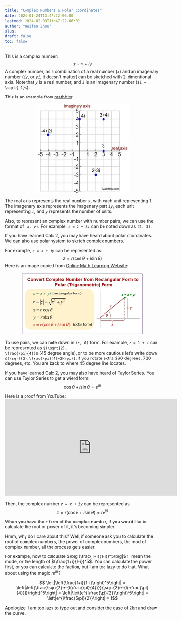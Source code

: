 ```yaml
---
title: "Complex Numbers & Polar Coordinates"
date: 2024-01-24T13:47:22-06:00
lastmod: 2024-02-03T13:47:22-06:00
author: "Weifan Zhou"
slug:
draft: false
toc: false
---
```

This is a complex number: $$z = x + iy$$
A complex number, as a combination of a real number (<code>$x$</code>) and an imagenary number (<code>$iy$</code>, or <code>$yi$</code>, it doesn't matter) can be sketched with 2-dimentional axis. Note that <code>$y$</code> is a real number, and <code>$i$</code> is an imagenary number (<code>$i = \sqrt{-1}$</code>).

This is an example from [mathbits](https://mathbitsnotebook.com/Algebra2/ComplexNumbers/CPGraphs.html):
<figure itemprop=associatedMedia itemscope itemtype=http://schema.org/ImageObject>
<a href=/media/complex_num1.jpg itemprop=contentUrl>
<img itemprop=thumbnail src=/media/complex_num1.jpg width="300" style="display: block; margin: 0 auto" alt="sketch complex number">
</a>
</figure>

The real axis represents the real number <code>$x$</code>, with each unit representing 1. The imagenary axis represents the imagenary part <code>$iy$</code>, each unit representing <code>$i$</code>, and <code>$y$</code> represents the number of units.

Also, to represent an complex number with number pairs, we can use the format of <code>$(x, y)$</code>. For example, <code>$i=2+3i$</code> can be noted down as <code>$(2,3)$</code>.

If you have learned Calc 2, you may have heard about polar coordinates. We can also use polar system to sketch complex numbers. 

For example, <code>$z=x+iy$</code> can be represented as:
 $$z= r(\cos{\theta}+i\sin{\theta})$$
Here is an image copied from [Online Math Learning Website](https://www.onlinemathlearning.com/complex-plane-hsn-cn4.html):
<figure itemprop=associatedMedia itemscope itemtype=http://schema.org/ImageObject>
<a href=/media/complex_num2.jpg itemprop=contentUrl>
<img itemprop=thumbnail src=/media/complex_num2.jpg width="400" style="display: block; margin: 0 auto" alt="sketch complex number">
</a>
</figure>

To use pairs, we can note down in <code>$(r, \theta)$</code> form. For example, <code>$z=1+i$</code> can be represented as <code>$(\sqrt{2}, \frac{\pi}{4})$</code> (45 degree angle), or to be more cautious let's write down <code>$(\sqrt{2},\frac{\pi}{4}+2k\pi)$</code>, if you rotate extra 360 degrees, 720 degrees, etc. You are back to where 45 degree line locates.

If you have learned Calc 2, you may also have heard of Taylor Series. You can use Taylor Series to get a wierd form:
$$\cos{\theta}+i\sin{\theta}=e^{i\theta}$$

Here is a proof from YouTube: <iframe width="560" height="315" src="https://www.youtube.com/embed/GqvDUcU8F3I?si=VGYh7lccROpKH5nW" title="YouTube video player" frameborder="0" allow="accelerometer; autoplay; clipboard-write; encrypted-media; gyroscope; picture-in-picture; web-share" allowfullscreen></iframe>

Then, the complex number <code>$z=x+iy$</code> can be represented as:
 $$z=r(\cos{\theta}+i\sin{\theta})=re^{i\theta}$$

When you have the <code>$e$</code> form of the complex number, if you would like to calculate the root or power of it, it's becoming simpler.

Hmm, why do I care about this?
Well, if someone ask you to calculate the root of complex numbers, the power of complex numbers, the mod of complex number, all the process gets easier.

For example, how to calculate $\big|(\frac{1+i}{1-i})^5\big|$? I mean the mode, or the length of $(\frac{1+i}{1-i})^5$.
You can calculate the power first, or you can calculate the faction, but I am too lazy to do that. What about using the magic $re^{i\theta}$?

$$ \left|\left(\frac{1+i}{1-i}\right)^5\right|
= \left|\left(\frac{\sqrt{2}e^{i(\frac{\pi}{4})}}{\sqrt{2}e^{i(-\frac{\pi}{4})}}\right)^5\right|
= \left|\left(e^{i\frac{\pi}{2}}\right)^5\right|
= \left|e^{i\frac{5\pi}{2}}\right|
= 1$$

Apologize: I am too lazy to type out and consider the case of $2k\pi$ and draw the curve.